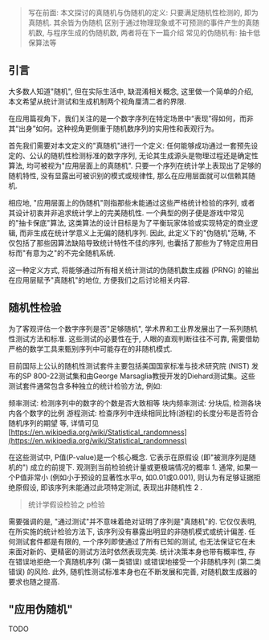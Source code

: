 > 写在前面: 本文探讨的真随机与伪随机的定义: 只要满足随机性检测的, 即为真随机. 其余皆为伪随机
> 区别于通过物理现象或不可预测的事件产生的真随机数, 与程序生成的伪随机数, 两者将在下一篇介绍
> 常见的伪随机有: 抽卡低保算法等

## 引言

大多数人知道"随机", 但在实际生活中, 缺混淆相关概念, 这里做一个简单的介绍, 本文希望从统计测试和生成机制两个视角厘清二者的界限.

在应用篇视角下，我们关注的是一个数字序列在特定场景中“表现”得如何，而非其“出身”如何。这种视角更侧重于随机数序列的实用性和表观行为。

首先我们需要对本文定义的"真随机"进行一个定义: 任何能够成功通过一套预先设定的、公认的随机性检测标准的数字序列, 无论其生成源头是物理过程还是确定性算法, 均可被视为"应用层面上的真随机". 只要一个序列在统计学上表现出了足够的随机特性, 没有显露出可被识别的模式或规律性, 那么在应用层面就可以信赖其随机.

相应地, "应用层面上的伪随机"则指那些未能通过这些严格统计检验的序列, 或者其设计初衷并非追求统计学上的完美随机性. 一个典型的例子便是游戏中常见的"抽卡保底"算法, 这类算法的设计目标是为了平衡玩家体验或实现特定的商业逻辑, 而非生成在统计学意义上无偏的随机序列. 因此, 此定义下的"伪随机"范畴, 不仅包括了那些因算法缺陷导致统计特性不佳的序列, 也囊括了那些为了特定应用目标而"有意为之"的不完全随机系统.

这一种定义方式, 将能够通过所有相关统计测试的伪随机数生成器 (PRNG) 的输出在应用层赋予"真随机"的地位, 方便我们之后讨论相关内容.

## 随机性检验

为了客观评估一个数字序列是否"足够随机", 学术界和工业界发展出了一系列随机性测试方法和标准. 这些测试的必要性在于, 人眼的直观判断往往不可靠, 需要借助严格的数学工具来甄别序列中可能存在的非随机模式. 

目前国际上公认的随机性测试套件主要包括美国国家标准与技术研究院 (NIST) 发布的SP 800-22测试集和由George Marsaglia教授开发的Diehard测试集。这些测试套件通常包含多种独立的统计检验方法, 例如:

频率测试: 检测序列中的数字的个数是否大致相等
块内频率测试: 分块后, 检测各块内各个数字的比例
游程测试: 检查序列中连续相同比特(游程)的长度分布是否符合随机序列的期望
等, 详情可见[https://en.wikipedia.org/wiki/Statistical_randomness](https://en.wikipedia.org/wiki/Statistical_randomness)

在这些测试中, P值(P-value)是一个核心概念. 它表示在原假设 (即"被测序列是随机的") 成立的前提下. 观测到当前检验统计量或更极端情况的概率 1. 通常, 如果一个P值非常小 (例如小于预设的显著性水平α, 如0.01或0.001), 则认为有足够证据拒绝原假设, 即该序列未能通过此项特定测试, 表现出非随机性 2 .

> 统计学假设检验之 p检验

需要强调的是, "通过测试"并不意味着绝对证明了序列是"真随机"的. 它仅仅表明, 在所实施的统计检验方法下, 该序列没有暴露出明显的非随机模式或统计偏差. 任何测试套件都是有限的, 一个序列即使通过了所有已知的测试, 也无法保证它在未来面对新的、更精密的测试方法时依然表现完美. 统计决策本身也带有概率性, 存在错误地拒绝一个真随机序列 (第一类错误) 或错误地接受一个非随机序列 (第二类错误) 的风险. 此外, 随机性测试标准本身也在不断发展和完善, 对随机数生成器的要求也随之提高.

## "应用伪随机"

TODO